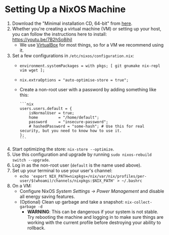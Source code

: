 # Setting Up a NixOS Machine

  1. Download the "Minimal installation CD, 64-bit" from [here](https://nixos.org/nixos/download.html).
  2. Whether you're creating a virtual machine (VM) or setting up your host, you can follow the instructions here to install: https://youtu.be/7B2hSo8ihjI
      * We use [VirtualBox](https://www.virtualbox.org/) for most things, so for a VM we recommend using it.
  4. Set a few configurations in `/etc/nixos/configuration.nix`:
      * `environment.systemPackages = with pkgs; [ git gnumake nix-repl vim wget ];`
      * `nix.extraOptions = "auto-optimise-store = true";`
      * Create a non-root user with a password by adding something like this:

            ```nix
            users.users.default = {
                isNormalUser = true;
                home         = "/home/default";
                password     = "insecure-password";
                # hashedPassword = "some-hash"; # Use this for real security, but you need to know how to use it.
            };
            ```

  5. Start optimizing the store: `nix-store --optimize`.
  6. Use this configuration and upgrade by running `sudo nixos-rebuild switch --upgrade`.
  7. Log in as the non-root user (`default` is the name used above).
  8. Set up your terminal to use your user's channel:
      * `echo 'export NIX_PATH=nixpkgs=/nix/var/nix/profiles/per-user/$(whoami)/channels/nixpkgs:$NIX_PATH' > ~/.bashrc`
  9. On a VM:
      * Configure NixOS *System Settings -> Power Management* and disable all energy saving features.
      * (Optional) Clean up garbage and take a snapshot: `nix-collect-garbage -d`
          * **WARNING**: This can be dangerous if your system is not stable. Try rebooting the machine and logging in to make sure things are working with the current profile before destroying your ability to rollback.
